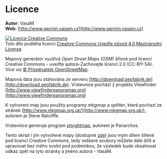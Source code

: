 # Licence
**Autor:** VasaM  
**Web:** [http://www.garmin.vasam.cz](http://www.garmin.vasam.cz)

[![Licence Creative Commons](https://i.creativecommons.org/l/by/4.0/88x31.png)](http://creativecommons.org/licenses/by/4.0/)  
Toto dílo podléhá licenci [Creative Commons Uveďte původ 4.0 Mezinárodní License](http://creativecommons.org/licenses/by/4.0/).


Mapový generátor využívá *Open Street Maps (OSM)* šířené pod licencí Creative Commons - uveďte autora-Zachovejte licenci 2.0 (CC-BY-SA). Více viz [© Přispěvatelé OpenStreetMap](https://www.openstreetmap.org/copyright).

Mapová data jsou stahována ze serveru [http://download.geofabrik.de](http://download.geofabrik.de).
Vrstevnice pochází z projektu Viewfinder [http://www.viewfinderpanoramas.org](http://www.viewfinderpanoramas.org)

K vytvoreni map jsou použity programy *mkgmap* a *splitter*, které pochazí ze stránek [http://www.mkgmap.org.uk/](http://www.mkgmap.org.uk/), autorem je Steve Ratcliffe.

Vrstevnice generuje program [phyghtmap](http://katze.tfiu.de/projects/phyghtmap), autorem je Panarchos.

Tento skript i jím vytvořené mapy (dostupné [zde](http://www.garmin.vasam.cz)) jsou mým dílem šířené pod licencí Creative Commons, tedy veškeré soubory můžete dále šířít a upravovat bez mého svolní pod podmínkou, že výsledek bude obsahovat odkaz zpět na tyto stránky a jméno autora - VasaM.